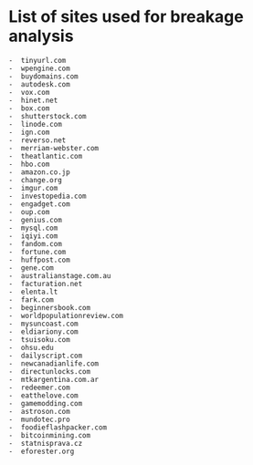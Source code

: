 # List of sites used for breakage analysis
    -  tinyurl.com
    -  wpengine.com
    -  buydomains.com
    -  autodesk.com
    -  vox.com
    -  hinet.net
    -  box.com
    -  shutterstock.com
    -  linode.com
    -  ign.com
    -  reverso.net
    -  merriam-webster.com
    -  theatlantic.com
    -  hbo.com
    -  amazon.co.jp
    -  change.org
    -  imgur.com
    -  investopedia.com
    -  engadget.com
    -  oup.com
    -  genius.com
    -  mysql.com
    -  iqiyi.com
    -  fandom.com
    -  fortune.com
    -  huffpost.com
    -  gene.com
    -  australianstage.com.au
    -  facturation.net
    -  elenta.lt
    -  fark.com
    -  beginnersbook.com
    -  worldpopulationreview.com
    -  mysuncoast.com
    -  eldiariony.com
    -  tsuisoku.com
    -  ohsu.edu
    -  dailyscript.com
    -  newcanadianlife.com
    -  directunlocks.com
    -  mtkargentina.com.ar
    -  redeemer.com
    -  eatthelove.com
    -  gamemodding.com
    -  astroson.com
    -  mundotec.pro
    -  foodieflashpacker.com
    -  bitcoinmining.com
    -  statnisprava.cz
    -  eforester.org
